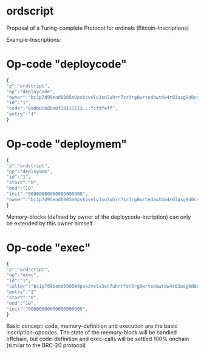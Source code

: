 # ordscript
Proposal of a Turing-complete Protocol for ordinals (Bitcoin-Inscriptions)

Example-Inscriptions:

# Op-code "deploycode"

``` js
{
"p":"ordscript",
"op":"deploycode",
"owner":"bc1p7d95end6905m9pskzvvlv3sn7uhrr7sr3rg0wrtedawtdw4r03asg9d0cs",
"id":"1",
"code":"0a0b0c0d0e0f10111213...fcfdfeff",
"entry":"4"
}
```

# Op-code "deploymem"

``` js
{
"p":"ordscript",
"op":"deploymem",
"id":"1",
"start":"0",
"end":"10",
"init":"00000000000000000000",
"owner":"bc1p7d95end6905m9pskzvvlv3sn7uhrr7sr3rg0wrtedawtdw4r03asg9d0cs",
}
```

Memory-blocks (defined by owner of the deploycode-incription) can only be extended by this owner himself.


# Op-code "exec"

``` js
{
"p":"ordscript",
"op":"exec",
"id":"1",
"caller":"bc1p7d95end6905m9pskzvvlv3sn7uhrr7sr3rg0wrtedawtdw4r03asg9d0cs",
"entry":"2"
"start":"0",
"end":"10",
"init":"00000000000000000000",
}
```

Basic concept: code, memory-definition and execution are the basic inscription-opcodes. The state of the memory-block will be handled offchain, but code-definition and exec-calls will be settled 100% onchain (similar to the BRC-20 protocol) 







